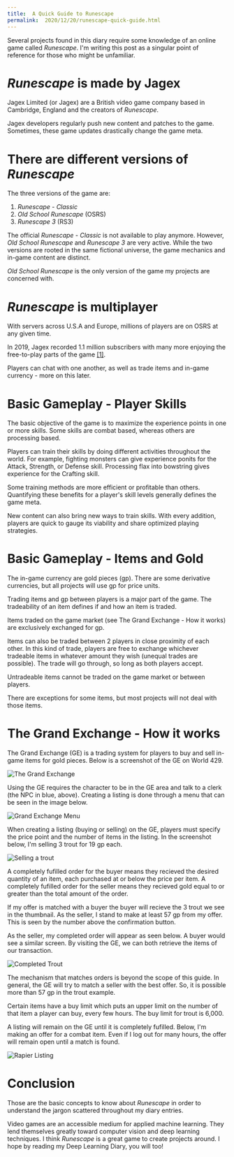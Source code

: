 ```yaml
---
title:  A Quick Guide to Runescape
permalink:  2020/12/20/runescape-quick-guide.html
---
```


Several projects found in this diary require some knowledge of an online game called *Runescape*. I'm writing this post as a singular point of reference for those who might be unfamiliar.

# *Runescape* is made by Jagex #
Jagex Limited (or Jagex) are a British video game company based in Cambridge, England and the creators of *Runescape*. 

Jagex developers regularly push new content and patches to the game. Sometimes, these game updates drastically change the game meta. 

# There are different versions of *Runescape* #
The three versions of the game are:

1. *Runescape - Classic*
2. *Old School Runescape* (OSRS)
3. *Runescape 3* (RS3)

The official *Runescape - Classic* is not available to play anymore. However, *Old School Runescape* and *Runescape 3* are very active. While the two versions are rooted in the same fictional universe, the game mechanics and in-game content are distinct.

*Old School Runescape* is the only version of the game my projects are concerned with.

# *Runescape* is multiplayer #
With servers across U.S.A and Europe, millions of players are on OSRS at any given time.

In 2019, Jagex recorded 1.1 million subscribers with many more enjoying the free-to-play parts of the game [[1]](https://www.pcgamesn.com/runescape/player-count#:~:text=%E2%80%9CJagex's%20RuneScape%20franchise%20achieved%20its,%2Dto%2Daccess%20content.%E2%80%9D).

Players can chat with one another, as well as trade items and in-game currency - more on this later.

# Basic Gameplay - Player Skills #
The basic objective of the game is to maximize the experience points in one or more skills. Some skills are combat based, whereas others are processing based.

Players can train their skills by doing different activities throughout the world. For example, fighting monsters can give experience ponits for the Attack, Strength, or Defense skill. Processing flax into bowstring gives experience for the Crafting skill.

Some training methods are more efficient or profitable than others. Quantifying these benefits for a player's skill levels generally defines the game meta. 

New content can also bring new ways to train skills. With every addition, players are quick to gauge its viability and share optimized playing strategies.

# Basic Gameplay - Items and Gold #
The in-game currency are gold pieces (gp). There are some derivative currencies, but all projects will use gp for price units.

Trading items and gp between players is a major part of the game. The tradeability of an item defines if and how an item is traded.


Items traded on the game market (see The Grand Exchange - How it works) are exclusively exchanged for gp.

Items can also be traded between 2 players in close proximity of each other. In this kind of trade, players are free to exchange whichever tradeable items in whatever amount they wish (unequal trades are possible). The trade will go through, so long as both players accept.

Untradeable items cannot be traded on the game market or between players.

There are exceptions for some items, but most projects will not deal with those items.

# The Grand Exchange - How it works #
The Grand Exchange (GE) is a trading system for players to buy and sell in-game items for gold pieces. Below is a screenshot of the GE on World 429.

![The Grand Exchange](https://nurriol2.github.io/deep-learning-diary/assets/grand_exchange.png) 

Using the GE requires the character to be in the GE area and talk to a clerk (the NPC in blue, above). Creating a listing is done through a menu that can be seen in the image below.

![Grand Exchange Menu](https://nurriol2.github.io/deep-learning-diary/assets/empty_ge_menu.png)

When creating a listing (buying or selling) on the GE, players must specify the price point and the number of items in the listing. In the screenshot below, I'm selling 3 trout for 19 gp each.

![Selling a trout](https://nurriol2.github.io/deep-learning-diary/assets/selling_in_progress.png)

A completely fufilled order for the buyer means they recieved the desired quantity of an item, each purchased at or below the price per item. A completely fufilled order for the seller means they recieved gold equal to or greater than the total amount of the order. 

If my offer is matched with a buyer the buyer will recieve the 3 trout we see in the thumbnail. As the seller, I stand to make at least 57 gp from my offer. This is seen by the number above the confirmation button.


As the seller, my completed order will appear as seen below. A buyer would see a similar screen. By visiting the GE, we can both retrieve the items of our transaction.

![Completed Trout](https://nurriol2.github.io/deep-learning-diary/assets/selling_complete.png)

The mechanism that matches orders is beyond the scope of this guide. In general, the GE will try to match a seller with the best offer. So, it is possible more than 57 gp in the trout example.

Certain items have a buy limit which puts an upper limit on the number of that item a player can buy, every few hours. The buy limit for trout is 6,000.

A listing will remain on the GE until it is completely fufilled. Below, I'm making an offer for a combat item. Even if I log out for many hours, the offer will remain open until a match is found.

![Rapier Listing](https://nurriol2.github.io/deep-learning-diary/assets/incomplete_buy.png)


# Conclusion #
Those are the basic concepts to know about *Runescape* in order to understand the jargon scattered throughout my diary entries.

Video games are an accessible medium for applied machine learning. They lend themselves greatly toward computer vision and deep learning techniques. I think *Runescape* is a great game to create projects around. I hope by reading my Deep Learning Diary, you will too!